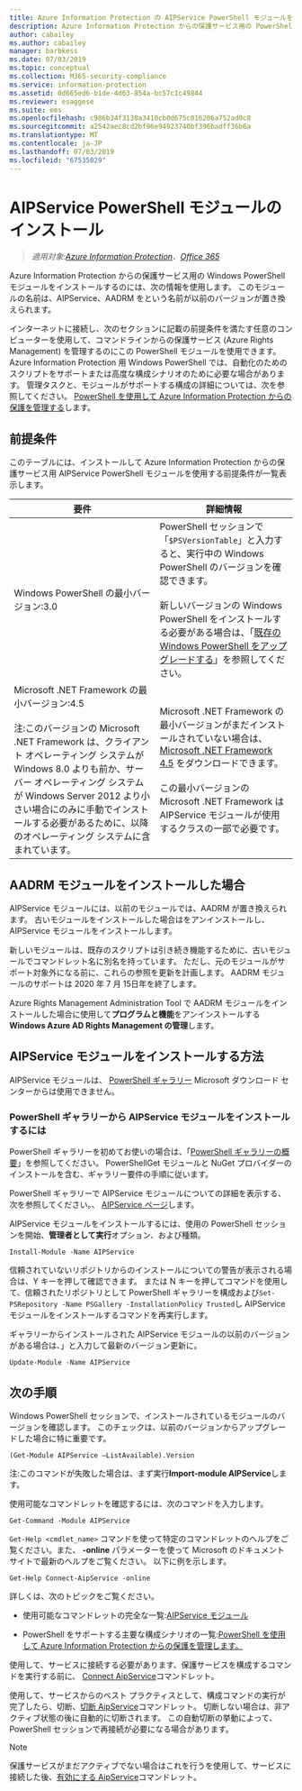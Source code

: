 ```yaml
---
title: Azure Information Protection の AIPService PowerShell モジュールをインストールします。
description: Azure Information Protection からの保護サービス用の PowerShell をインストールする手順です。 このモジュールの名前は、AIPService です。
author: cabailey
ms.author: cabailey
manager: barbkess
ms.date: 07/03/2019
ms.topic: conceptual
ms.collection: M365-security-compliance
ms.service: information-protection
ms.assetid: 0d665ed6-b1de-4d63-854a-bc57c1c49844
ms.reviewer: esaggese
ms.suite: ems
ms.openlocfilehash: c986b34f3138a3410cb0d675c016206a752ad0c8
ms.sourcegitcommit: a2542aec8cd2bf96e94923740bf396badff36b6a
ms.translationtype: MT
ms.contentlocale: ja-JP
ms.lasthandoff: 07/03/2019
ms.locfileid: "67535029"
---
```

# <a name="installing-the-aipservice-powershell-module"></a>AIPService PowerShell モジュールのインストール

>*適用対象:[Azure Information Protection](https://azure.microsoft.com/pricing/details/information-protection)、[Office 365](https://download.microsoft.com/download/E/C/F/ECF42E71-4EC0-48FF-AA00-577AC14D5B5C/Azure_Information_Protection_licensing_datasheet_EN-US.pdf)*

Azure Information Protection からの保護サービス用の Windows PowerShell モジュールをインストールするのには、次の情報を使用します。 このモジュールの名前は、AIPService、AADRM をという名前が以前のバージョンが置き換えられます。

インターネットに接続し、次のセクションに記載の前提条件を満たす任意のコンピューターを使用して、コマンドラインからの保護サービス (Azure Rights Management) を管理するのにこの PowerShell モジュールを使用できます。 Azure Information Protection 用 Windows PowerShell では、自動化のためのスクリプトをサポートまたは高度な構成シナリオのために必要な場合があります。 管理タスクと、モジュールがサポートする構成の詳細については、次を参照してください。 [PowerShell を使用して Azure Information Protection からの保護を管理する](administer-powershell.md)します。

## <a name="prerequisites"></a>前提条件
このテーブルには、インストールして Azure Information Protection からの保護サービス用 AIPService PowerShell モジュールを使用する前提条件が一覧表示します。

|要件|詳細情報|
|---------------|--------------------|
|Windows PowerShell の最小バージョン:3.0|PowerShell セッションで「`$PSVersionTable`」と入力すると、実行中の Windows PowerShell のバージョンを確認できます。 <br /><br /> 新しいバージョンの Windows PowerShell をインストールする必要がある場合は、「[既存の Windows PowerShell をアップグレードする](/powershell/scripting/setup/installing-windows-powershell#upgrading-existing-windows-powershell)」を参照してください。|
|Microsoft .NET Framework の最小バージョン:4.5<br /><br />注:このバージョンの Microsoft .NET Framework は、クライアント オペレーティング システムが Windows 8.0 よりも前か、サーバー オペレーティング システムが Windows Server 2012 より小さい場合にのみに手動でインストールする必要があるために、以降のオペレーティング システムに含まれています。|Microsoft .NET Framework の最小バージョンがまだインストールされていない場合は、[Microsoft .NET Framework 4.5](https://www.microsoft.com/download/details.aspx?id=30653) をダウンロードできます。<br /><br />この最小バージョンの Microsoft .NET Framework は AIPService モジュールが使用するクラスの一部で必要です。|

## <a name="if-you-have-the-aadrm-module-installed"></a>AADRM モジュールをインストールした場合

AIPService モジュールには、以前のモジュールでは、AADRM が置き換えられます。 古いモジュールをインストールした場合はをアンインストールし、AIPService モジュールをインストールします。

新しいモジュールは、既存のスクリプトは引き続き機能するために、古いモジュールでコマンドレット名に別名を持っています。 ただし、元のモジュールがサポート対象外になる前に、これらの参照を更新を計画します。 AADRM モジュールのサポートは 2020 年 7 月 15日年を終了します。

Azure Rights Management Administration Tool で AADRM モジュールをインストールした場合に使用して**プログラムと機能**をアンインストールする**Windows Azure AD Rights Management の管理**します。


## <a name="how-to-install-the-aipservice-module"></a>AIPService モジュールをインストールする方法

AIPService モジュールは、 [PowerShell ギャラリー](/powershell/gallery/readme) Microsoft ダウンロード センターからは使用できません。 

### <a name="to-install-the-aipservice-module-from-the-powershell-gallery"></a>PowerShell ギャラリーから AIPService モジュールをインストールするには

PowerShell ギャラリーを初めてお使いの場合は、「[PowerShell ギャラリーの概要](/powershell/gallery/psgallery/psgallery_gettingstarted)」を参照してください。 PowerShellGet モジュールと NuGet プロバイダーのインストールを含む、ギャラリー要件の手順に従います。

PowerShell ギャラリーで AIPService モジュールについての詳細を表示する、次を参照してください。、 [AIPService ページ](https://www.powershellgallery.com/packages/AIPService)します。

AIPService モジュールをインストールするには、使用の PowerShell セッションを開始、**管理者として実行**オプション、および種類。

    Install-Module -Name AIPService

信頼されていないリポジトリからのインストールについての警告が表示される場合は、Y キーを押して確認できます。 または N キーを押してコマンドを使用して、信頼されたリポジトリとして PowerShell ギャラリーを構成および`Set-PSRepository -Name PSGallery -InstallationPolicy Trusted`し AIPService モジュールをインストールするコマンドを再実行します。  

ギャラリーからインストールされた AIPService モジュールの以前のバージョンがある場合は、」と入力して最新のバージョン更新に。

    Update-Module -Name AIPService


## <a name="next-steps"></a>次の手順
Windows PowerShell セッションで、インストールされているモジュールのバージョンを確認します。 このチェックは、以前のバージョンからアップグレードした場合に特に重要です。

```
(Get-Module AIPService –ListAvailable).Version
```

注:このコマンドが失敗した場合は、まず実行**Import-module AIPService**します。

使用可能なコマンドレットを確認するには、次のコマンドを入力します。

```
Get-Command -Module AIPService
```

`Get-Help <cmdlet_name>` コマンドを使って特定のコマンドレットのヘルプをご覧ください。また、 **-online** パラメーターを使って Microsoft のドキュメント サイトで最新のヘルプをご覧ください。 以下に例を示します。

```
Get-Help Connect-AipService -online
```

詳しくは、次のトピックをご覧ください。

-   使用可能なコマンドレットの完全な一覧:[AIPService モジュール](/powershell/module/aipservice/?view=azureipps#aipservice)

-   PowerShell をサポートする主要な構成シナリオの一覧:[PowerShell を使用して Azure Information Protection からの保護を管理します。](administer-powershell.md)

使用して、サービスに接続する必要があります、保護サービスを構成するコマンドを実行する前に、 [Connect AipService](/powershell/module/aipservice/connect-aipservice)コマンドレット。

使用して、サービスからのベスト プラクティスとして、構成コマンドの実行が完了したら、切断、[切断 AipService](/powershell/module/aipservice/disconnect-aipservice)コマンドレット。 切断しない場合は、非アクティブ状態の後に自動的に切断されます。 この自動切断の挙動によって、PowerShell セッションで再接続が必要になる場合があります。 

> [!NOTE]
> 保護サービスがまだアクティブでない場合はこれを行うを使用して、サービスに接続した後、[有効にする AipService](/powershell/module/aipservice/enable-aipservice)コマンドレット。

